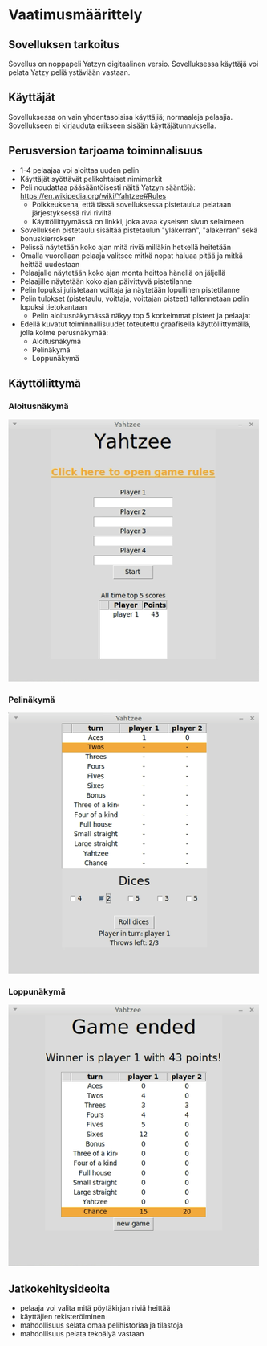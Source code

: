 # Vaatimusmäärittely

## Sovelluksen tarkoitus
Sovellus on noppapeli Yatzyn digitaalinen versio. Sovelluksessa käyttäjä voi pelata Yatzy peliä ystäviään vastaan.

## Käyttäjät
Sovelluksessa on vain yhdentasoisisa käyttäjiä; normaaleja pelaajia. Sovellukseen ei kirjauduta erikseen sisään käyttäjätunnuksella.

## Perusversion tarjoama toiminnalisuus  

- 1-4 pelaajaa voi aloittaa uuden pelin
- Käyttäjät syöttävät pelikohtaiset nimimerkit
- Peli noudattaa pääsääntöisesti näitä Yatzyn sääntöjä: https://en.wikipedia.org/wiki/Yahtzee#Rules
    - Poikkeuksena, että tässä sovelluksessa pistetaulua pelataan järjestyksessä rivi riviltä
    - Käyttöliittyymässä on linkki, joka avaa kyseisen sivun selaimeen
- Sovelluksen pistetaulu sisältää pistetaulun "yläkerran", "alakerran" sekä bonuskierroksen
- Pelissä näytetään koko ajan mitä riviä milläkin hetkellä heitetään
- Omalla vuorollaan pelaaja valitsee mitkä nopat haluaa pitää ja mitkä heittää uudestaan
- Pelaajalle näytetään koko ajan monta heittoa hänellä on jäljellä
- Pelaajille näytetään koko ajan päivittyvä pistetilanne
- Pelin lopuksi julistetaan voittaja ja näytetään lopullinen pistetilanne
- Pelin tulokset (pistetaulu, voittaja, voittajan pisteet) tallennetaan pelin lopuksi tietokantaan
    - Pelin aloitusnäkymässä näkyy top 5 korkeimmat pisteet ja pelaajat
- Edellä kuvatut toiminnallisuudet toteutettu graafisella käyttöliittymällä, jolla kolme perusnäkymää:
    - Aloitusnäkymä
    - Pelinäkymä
    - Loppunäkymä
  
## Käyttöliittymä

### Aloitusnäkymä
<img src="https://github.com/ulmala/ot-harjoitustyo/blob/master/dokumentaatio/imgs/käyttöohje/start_view_2.png?raw=true" width="500">

### Pelinäkymä

<img src="https://github.com/ulmala/ot-harjoitustyo/blob/master/dokumentaatio/imgs/käyttöohje/in_game.png?raw=true" width="500">

### Loppunäkymä
<img src="https://github.com/ulmala/ot-harjoitustyo/blob/master/dokumentaatio/imgs/käyttöohje/game_end.png?raw=true" width="500">

## Jatkokehitysideoita
- pelaaja voi valita mitä pöytäkirjan riviä heittää
- käyttäjien rekisteröiminen
- mahdollisuus selata omaa pelihistoriaa ja tilastoja
- mahdollisuus pelata tekoälyä vastaan
